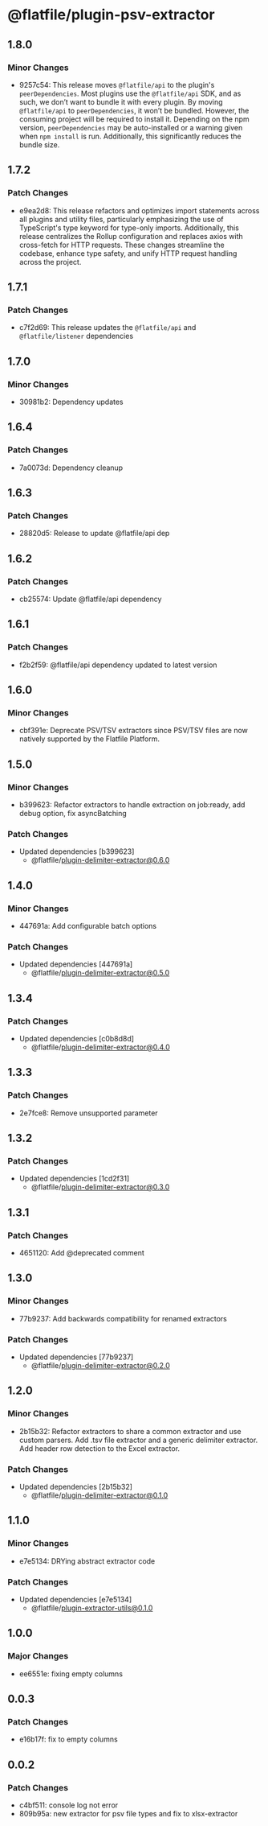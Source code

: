 # @flatfile/plugin-psv-extractor

## 1.8.0

### Minor Changes

- 9257c54: This release moves `@flatfile/api` to the plugin's `peerDependencies`. Most plugins use the `@flatfile/api` SDK, and as such, we don’t want to bundle it with every plugin. By moving `@flatfile/api` to `peerDependencies`, it won’t be bundled. However, the consuming project will be required to install it. Depending on the npm version, `peerDependencies` may be auto-installed or a warning given when `npm install` is run. Additionally, this significantly reduces the bundle size.

## 1.7.2

### Patch Changes

- e9ea2d8: This release refactors and optimizes import statements across all plugins and utility files, particularly emphasizing the use of TypeScript's type keyword for type-only imports. Additionally, this release centralizes the Rollup configuration and replaces axios with cross-fetch for HTTP requests. These changes streamline the codebase, enhance type safety, and unify HTTP request handling across the project.

## 1.7.1

### Patch Changes

- c7f2d69: This release updates the `@flatfile/api` and `@flatfile/listener` dependencies

## 1.7.0

### Minor Changes

- 30981b2: Dependency updates

## 1.6.4

### Patch Changes

- 7a0073d: Dependency cleanup

## 1.6.3

### Patch Changes

- 28820d5: Release to update @flatfile/api dep

## 1.6.2

### Patch Changes

- cb25574: Update @flatfile/api dependency

## 1.6.1

### Patch Changes

- f2b2f59: @flatfile/api dependency updated to latest version

## 1.6.0

### Minor Changes

- cbf391e: Deprecate PSV/TSV extractors since PSV/TSV files are now natively supported by the Flatfile Platform.

## 1.5.0

### Minor Changes

- b399623: Refactor extractors to handle extraction on job:ready, add debug option, fix asyncBatching

### Patch Changes

- Updated dependencies [b399623]
  - @flatfile/plugin-delimiter-extractor@0.6.0

## 1.4.0

### Minor Changes

- 447691a: Add configurable batch options

### Patch Changes

- Updated dependencies [447691a]
  - @flatfile/plugin-delimiter-extractor@0.5.0

## 1.3.4

### Patch Changes

- Updated dependencies [c0b8d8d]
  - @flatfile/plugin-delimiter-extractor@0.4.0

## 1.3.3

### Patch Changes

- 2e7fce8: Remove unsupported parameter

## 1.3.2

### Patch Changes

- Updated dependencies [1cd2f31]
  - @flatfile/plugin-delimiter-extractor@0.3.0

## 1.3.1

### Patch Changes

- 4651120: Add @deprecated comment

## 1.3.0

### Minor Changes

- 77b9237: Add backwards compatibility for renamed extractors

### Patch Changes

- Updated dependencies [77b9237]
  - @flatfile/plugin-delimiter-extractor@0.2.0

## 1.2.0

### Minor Changes

- 2b15b32: Refactor extractors to share a common extractor and use custom parsers. Add .tsv file extractor and a generic delimiter extractor. Add header row detection to the Excel extractor.

### Patch Changes

- Updated dependencies [2b15b32]
  - @flatfile/plugin-delimiter-extractor@0.1.0

## 1.1.0

### Minor Changes

- e7e5134: DRYing abstract extractor code

### Patch Changes

- Updated dependencies [e7e5134]
  - @flatfile/plugin-extractor-utils@0.1.0

## 1.0.0

### Major Changes

- ee6551e: fixing empty columns

## 0.0.3

### Patch Changes

- e16b17f: fix to empty columns

## 0.0.2

### Patch Changes

- c4bf511: console log not error
- 809b95a: new extractor for psv file types and fix to xlsx-extractor
